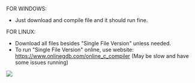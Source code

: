 FOR WINDOWS:
- Just download and compile file and it should run fine.

FOR LINUX:
- Download all files besides "Single File Version" unless needed.
- To run "Single File Version" online, use website: https://www.onlinegdb.com/online_c_compiler (May be slow and have some issues running)

![](https://media.giphy.com/media/BzyTuYCmvSORqs1ABM/giphy.gif)
